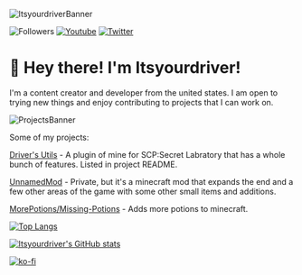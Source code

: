 ![ItsyourdriverBanner](https://cdn.driver.fyi/r/mainbanner.png)


![Followers](https://img.shields.io/github/followers/itsyourdriver?style=social)
[![Youtube](https://img.shields.io/youtube/channel/subscribers/UC0YB4CrnNTDZBbGEO2z8Uww?style=social)](https://www.youtube.com/channel/UCuriNnMLfmUviVPN2mtNk5A)
[![Twitter](https://img.shields.io/twitter/follow/Itsyourdriver_?style=social)](https://twitter.com/Itsyourdriver_)


#  👋 Hey there! I'm Itsyourdriver!
I'm a content creator and developer from the united states. I am open to trying new things and enjoy contributing to projects that I can work on.



![ProjectsBanner](https://cdn.driver.fyi/r/projectsbanner.png)

Some of my projects:

[Driver's Utils](https://github.com/Itsyourdriver/DriversUtils-NWAPI) - A plugin of mine for SCP:Secret Labratory that has a whole bunch of features. Listed in project README.

[UnnamedMod](https://github.com/Itsyourdriver/unnamedmod) - Private, but it's a minecraft mod that expands the end and a few other areas of the game with some other small items and additions. 

[MorePotions/Missing-Potions](https://github.com/Itsyourdriver/morepotions) - Adds more potions to minecraft.

[![Top Langs](https://github-readme-stats.vercel.app/api/top-langs/?username=Itsyourdriver)](https://github.com/anuraghazra/github-readme-stats)

[![Itsyourdriver's GitHub stats](https://github-readme-stats.vercel.app/api?username=Itsyourdriver)](https://github.com/anuraghazra/github-readme-stats)

[![ko-fi](https://ko-fi.com/img/githubbutton_sm.svg)](https://ko-fi.com/R6R3D2DU1)

